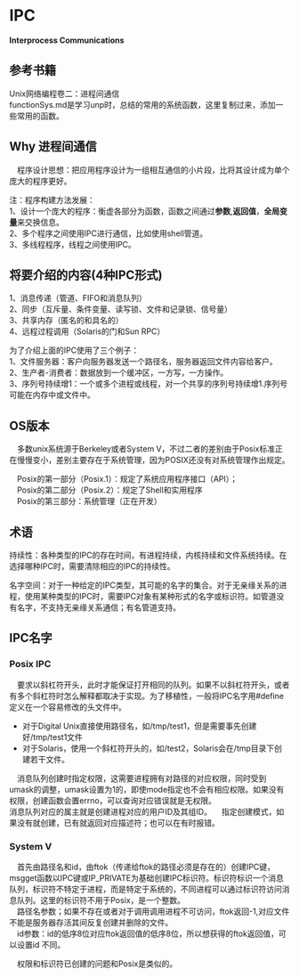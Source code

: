 # IPC
**Interprocess Communications**

## 参考书籍
Unix网络编程卷二：进程间通信  
functionSys.md是学习unp时，总结的常用的系统函数，这里复制过来，添加一些常用的函数。

## Why 进程间通信
&emsp;程序设计思想：把应用程序设计为一组相互通信的小片段，比将其设计成为单个庞大的程序更好。

注：程序构建方法发展：  
1、设计一个庞大的程序：衡虚各部分为函数，函数之间通过**参数**,**返回值**，**全局变量**来交换信息。  
2、多个程序之间使用IPC进行通信，比如使用shell管道。  
3、多线程程序，线程之间使用IPC。

## 将要介绍的内容(4种IPC形式)

1、消息传递（管道、FIFO和消息队列）  
2、同步（互斥量、条件变量、读写锁、文件和记录锁、信号量）  
3、共享内存（匿名的和具名的）  
4、远程过程调用（Solaris的门和Sun RPC）

为了介绍上面的IPC使用了三个例子：  
1、文件服务器：客户向服务器发送一个路径名，服务器返回文件内容给客户。  
2、生产者-消费者：数据放到一个缓冲区，一方写，一方操作。  
3、序列号持续增1：一个或多个进程或线程，对一个共享的序列号持续增1.序列号可能在内存中或文件中。

## OS版本

&emsp;多数unix系统源于Berkeley或者System V，不过二者的差别由于Posix标准正在慢慢变小，差别主要存在于系统管理，因为POSIX还没有对系统管理作出规定。

&emsp;Posix的第一部分（Posix.1）：规定了系统应用程序接口（API）；  
&emsp;Posix的第二部分（Posix.2）：规定了Shell和实用程序  
&emsp;Posix的第三部分：系统管理（正在开发）
## 术语

持续性：各种类型的IPC的存在时间，有进程持续，内核持续和文件系统持续。在选择哪种IPC时，需要清除相应的IPC的持续性。

名字空间：对于一种给定的IPC类型，其可能的名字的集合。对于无亲缘关系的进程，使用某种类型的IPC时，需要IPC对象有某种形式的名字或标识符。如管道没有名字，不支持无亲缘关系通信；有名管道支持。

## IPC名字

### Posix IPC
&emsp;要求以斜杠符开头，此时才能保证打开相同的队列。如果不以斜杠符开头，或者有多个斜杠符时怎么解释都取决于实现。为了移植性，一般将IPC名字用#define定义在一个容易修改的头文件中。  
* 对于Digital Unix直接使用路径名，如/tmp/test1，但是需要事先创建好/tmp/test1文件  
* 对于Solaris，使用一个斜杠符开头的，如/test2，Solaris会在/tmp目录下创建若干文件。

&emsp;消息队列创建时指定权限，这需要进程拥有对路径的对应权限，同时受到umask的调整，umask设置为1的，即使mode指定也不会有相应权限。如果没有权限，创建函数会置errno，可以查询对应错误就是无权限。  
消息队列对应的属主就是创建进程对应的用户ID及其组ID。
&emsp;指定创建模式，如果没有就创建，已有就返回对应描述符；也可以在有时报错。


### System V
&emsp;首先由路径名和id，由ftok（传递给ftok的路径必须是存在的）创建IPC键，msgget函数以IPC键或IP_PRIVATE为基础创建IPC标识符。标识符标识一个消息队列，标识符不特定于进程，而是特定于系统的，不同进程可以通过标识符访问消息队列。这里的标识符不用于Posix，是一个整数。  
&emsp;路径名参数；如果不存在或者对于调用调用进程不可访问，ftok返回-1,对应文件不能是服务器存活其间反复创建并删除的文件。  
&emsp;id参数：id的低序8位对应ftok返回值的低序8位，所以想获得的ftok返回值，可以设置id 不同。 

&emsp;权限和标识符已创建的问题和Posix是类似的。
